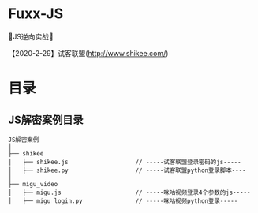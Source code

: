 # Fuxx-JS
🍒JS逆向实战🍓

【2020-2-29】试客联盟(http://www.shikee.com/)

# 目录

## JS解密案例目录
```
JS解密案例
│
├── shikee
│   ├── shikee.js					// -----试客联盟登录密码的js-----
│	├── shikee.py					// -----试客联盟python登录脚本----
│
├── migu_video
│	├── migu.js						// -----咪咕视频登录4个参数的js-----
│	├── migu login.py				// -----咪咕视频python登录-----

```